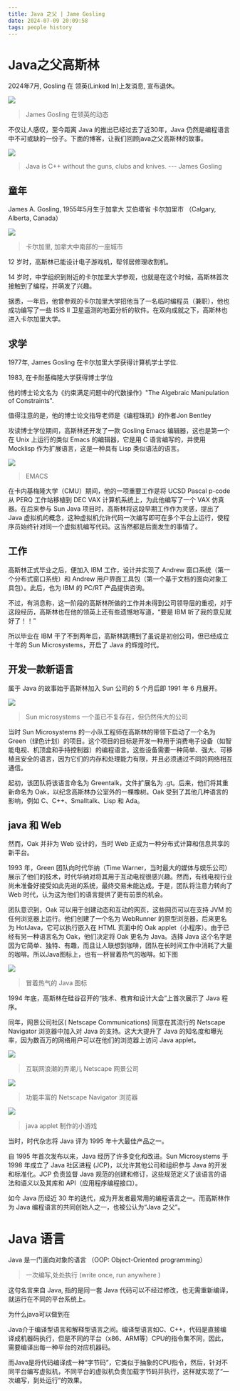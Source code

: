 ```yaml
---
title: Java 之父 | Jame Gosling
date: 2024-07-09 20:09:58
tags: people history
---
```


# Java之父高斯林

2024年7月, Gosling 在 领英(Linked In)上发消息, 宣布退休。

![](./Java-s-Father-James-Gosling/gosling-retire.png)

>  James Gosling 在领英的动态



不仅让人感叹，至今距离 Java 的推出已经过去了近30年，Java 仍然是编程语言中不可或缺的一份子。下面的博客，让我们回顾java之父高斯林的故事。

![](./Java-s-Father-James-Gosling/James-Gosling-Biography-1536x864.jpeg)

> Java is C++ without the guns, clubs and knives. --- James Gosling



## 童年

James A. Gosling, 1955年5月生于加拿大 艾伯塔省 卡尔加里市 （Calgary, Alberta, Canada）

![](./Java-s-Father-James-Gosling/Calgary.png)

> 卡尔加里, 加拿大中南部的一座城市



 12 岁时，高斯林已能设计电子游戏机，帮邻居修理收割机。

14 岁时，中学组织到附近的卡尔加里大学参观，也就是在这个时候，高斯林首次接触到了编程，并萌发了兴趣。

据悉，一年后，他曾参观的卡尔加里大学招他当了一名临时编程员（兼职），他也成功编写了一些 ISIS II 卫星遥测的地面分析的软件。在双向成就之下，高斯林也进入卡尔加里大学。



## 求学

1977年, James Gosling 在卡尔加里大学获得计算机学士学位. 

1983, 在卡耐基梅隆大学获得博士学位

他的博士论文名为《约束满足问题中的代数操作》"The Algebraic Manipulation of Constraints". 

值得注意的是，他的博士论文指导老师是《编程珠玑》的作者Jon Bentley

攻读博士学位期间，高斯林还开发了一款 Gosling Emacs 编辑器，这也是第一个在 Unix 上运行的类似 Emacs 的编辑器，它是用 C 语言编写的，并使用 Mocklisp 作为扩展语言，这是一种具有 Lisp 类似语法的语言。

![](./Java-s-Father-James-Gosling/250px-GNU_Emacs_23.1.1.png)

>  EMACS

在卡内基梅隆大学（CMU）期间，他的一项重要工作是将 UCSD Pascal p-code 从 PERQ 工作站移植到 DEC VAX 计算机系统上，为此他编写了一个 VAX 仿真器。在后来参与 Sun Java 项目时，高斯林将这段早期工作作为灵感，提出了 Java 虚拟机的概念，这种虚拟机允许代码一次编写即可在多个平台上运行，使程序员始终针对同一个虚拟机编写代码。这当然都是后面发生的事情了。



## 工作

高斯林正式毕业之后，便加入 IBM 工作，设计并实现了 Andrew 窗口系统（第一个分布式窗口系统）和 Andrew 用户界面工具包（第一个基于文档的面向对象工具包）。此后，也为 IBM 的 PC/RT 产品提供咨询。

不过，有消息称，这一阶段的高斯林所做的工作并未得到公司领导层的重视，对于这段经历，高斯林也在他的领英上还有些遗憾地写道，“要是 IBM 听了我的意见就好了！！”

所以毕业在 IBM 干了不到两年后，高斯林跳槽到了虽说是初创公司，但已经成立十年的 Sun Microsystems，开启了 Java 的辉煌时代。



## 开发一款新语言

属于 Java 的故事始于高斯林加入 Sun 公司的 5 个月后即 1991 年 6 月展开。

![](./Java-s-Father-James-Gosling/Sun-Logo.svg.png)

> Sun microsystems 一个虽已不复存在，但仍然伟大的公司

当时 Sun Microsystems 的一小队工程师在高斯林的带领下启动了一个名为 Green（绿色计划）的项目。这个项目的目标是开发一种用于消费电子设备（如智能电视、机顶盒和手持控制器）的编程语言。这些设备需要一种简单、强大、可移植且安全的语言，因为它们的内存和处理能力有限，并且必须通过不同的网络相互通信。

起初，该团队将该语言命名为 Greentalk，文件扩展名为 .gt。后来，他们将其重新命名为 Oak，以纪念高斯林办公室外的一棵橡树。Oak 受到了其他几种语言的影响，例如 C、C++、Smalltalk、Lisp 和 Ada。



## java 和 Web

然而，Oak 并非为 Web 设计的，当时 Web 正成为一种分布式计算和信息共享的新平台。

1993 年，Green 团队向时代华纳（Time Warner，当时最大的媒体与娱乐公司）展示了他们的技术，时代华纳对将其用于互动电视很感兴趣。然而，有线电视行业尚未准备好接受如此先进的系统，最终交易未能达成。于是，团队将注意力转向了 Web 时代，认为这为他们的语言提供了更有前景的机会。

团队意识到，Oak 可以用于创建动态和互动的网页，这些网页可以在支持 JVM 的任何浏览器上运行。他们创建了一个名为 WebRunner 的原型浏览器，后来更名为 HotJava，它可以执行嵌入在 HTML 页面中的 Oak applet（小程序）。由于已经有另一种语言名为 Oak，他们决定将 Oak 更名为 Java。选择 Java 这个名字是因为它简单、独特、有趣，而且让人联想到咖啡，团队在长时间工作中消耗了大量的咖啡。所以Java图标上，也有一杯冒着热气的咖啡。如下图

![](./Java-s-Father-James-Gosling/Java_programming_language_logo.svg.png)

> 冒着热气的 Java 图标

1994 年底，高斯林在硅谷召开的“技术、教育和设计大会”上首次展示了 Java 程序。

同年，网景公司社区( Netscape Communications) 同意在其流行的 Netscape Navigator 浏览器中加入对 Java 的支持。这大大提升了 Java 的知名度和曝光率，因为数百万的网络用户可以在他们的浏览器上访问 Java applet。

![](./Java-s-Father-James-Gosling/Netscape_logo.svg.png)

>  互联网浪潮的弄潮儿 Netscape 网景公司

![](./Java-s-Father-James-Gosling/Navigator_1-22.png)

>  功能丰富的 Netscape Navigator 浏览器

![](./Java-s-Father-James-Gosling/220px-ChessApplet.png)

>  java applet 制作的小游戏

当时，时代杂志将 Java 评为 1995 年十大最佳产品之一。

自 1995 年首次发布以来，Java 经历了许多变化和改进。Sun Microsystems 于 1998 年成立了 Java 社区进程 (JCP)，以允许其他公司和组织参与 Java 的开发和标准化。JCP 负责监督 Java 规范的创建和修订，这些规范定义了该语言的语法和语义以及其库和 API（应用程序编程接口）。

如今 Java 历经近 30 年的迭代，成为开发者最常用的编程语言之一。而高斯林作为 Java 编程语言的共同创始人之一，也被公认为“Java 之父”。

# Java 语言

Java 是一门面向对象的语言 （OOP: Object-Oriented programming）

>  一次编写,处处执行 (write once, run anywhere  )

这句名言来自 Java, 指的是同一套 Java 代码可以不经过修改，也无需重新编译，就运行在不同的平台系统上。

为什么java可以做到在

Java介于编译型语言和解释型语言之间。编译型语言如C、C++，代码是直接编译成机器码执行，但是不同的平台（x86、ARM等）CPU的指令集不同，因此，需要编译出每一种平台的对应机器码。

而Java是将代码编译成一种“字节码”，它类似于抽象的CPU指令，然后，针对不同平台编写虚拟机，不同平台的虚拟机负责加载字节码并执行，这样就实现了“一次编写，到处运行”的效果。
